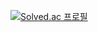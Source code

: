 [![Solved.ac
프로필](http://mazassumnida.wtf/api/v2/generate_badge?boj=gch03944)](https://solved.ac/gch03944)



